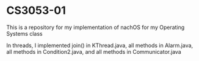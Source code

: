# CS3053-01

This is a repository for my implementation of nachOS for my Operating Systems class

In threads, I implemented join() in KThread.java, all methods in Alarm.java, all methods in Condition2.java, and all methods in Communicator.java 
